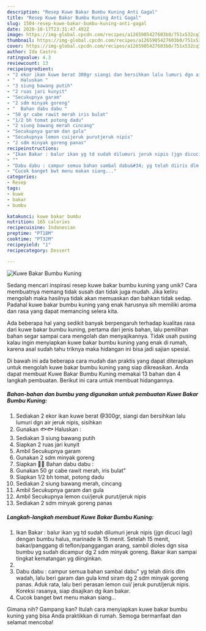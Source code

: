 ```yaml
---
description: "Resep Kuwe Bakar Bumbu Kuning Anti Gagal"
title: "Resep Kuwe Bakar Bumbu Kuning Anti Gagal"
slug: 1504-resep-kuwe-bakar-bumbu-kuning-anti-gagal
date: 2020-10-17T23:31:47.492Z
image: https://img-global.cpcdn.com/recipes/a1265905427603b0/751x532cq70/kuwe-bakar-bumbu-kuning-foto-resep-utama.jpg
thumbnail: https://img-global.cpcdn.com/recipes/a1265905427603b0/751x532cq70/kuwe-bakar-bumbu-kuning-foto-resep-utama.jpg
cover: https://img-global.cpcdn.com/recipes/a1265905427603b0/751x532cq70/kuwe-bakar-bumbu-kuning-foto-resep-utama.jpg
author: Ida Castro
ratingvalue: 4.3
reviewcount: 13
recipeingredient:
- "2 ekor ikan kuwe berat 300gr siangi dan bersihkan lalu lumuri dgn air jeruk nipis sisihkan"
- "  Haluskan "
- "3 siung bawang putih"
- "2 ruas jari kunyit"
- "Secukupnya garam"
- "2 sdm minyak goreng"
- "  Bahan dabu dabu "
- "50 gr cabe rawit merah iris bulat"
- "1/2 bh tomat potong dadu"
- "2 siung bawang merah cincang"
- "Secukupnya garam dan gula"
- "Secukupnya lemon cuijeruk purutjeruk nipis"
- "2 sdm minyak goreng panas"
recipeinstructions:
- "Ikan Bakar : balur ikan yg td sudah dilumuri jeruk nipis (jgn dicuci lagi) dengan bumbu halus, marinade lk 15 menit. Setelah 15 menit, bakar/panggang di teflon/panggangan arang, sambil dioles dgn sisa bumbu yg sudah dicampur dg 2 sdm minyak goreng. Bakar ikan sampai tingkat kematangan yg diinginkan."
- ""
- "Dabu dabu : campur semua bahan sambal dabu&#34; yg telah diiris dlm wadah, lalu beri garam dan gula kmd siram dg 2 sdm minyak goreng panas. Aduk rata, lalu beri perasan lemon cui/ jeruk purut/jeruk nipis. Koreksi rasanya, siap disajikan dg ikan bakar."
- "Cucok banget bwt menu makan siang..."
categories:
- Resep
tags:
- kuwe
- bakar
- bumbu

katakunci: kuwe bakar bumbu 
nutrition: 165 calories
recipecuisine: Indonesian
preptime: "PT18M"
cooktime: "PT32M"
recipeyield: "1"
recipecategory: Dessert

---
```



![Kuwe Bakar Bumbu Kuning](https://img-global.cpcdn.com/recipes/a1265905427603b0/751x532cq70/kuwe-bakar-bumbu-kuning-foto-resep-utama.jpg)

Sedang mencari inspirasi resep kuwe bakar bumbu kuning yang unik? Cara membuatnya memang tidak susah dan tidak juga mudah. Jika keliru mengolah maka hasilnya tidak akan memuaskan dan bahkan tidak sedap. Padahal kuwe bakar bumbu kuning yang enak harusnya sih memiliki aroma dan rasa yang dapat memancing selera kita.



Ada beberapa hal yang sedikit banyak berpengaruh terhadap kualitas rasa dari kuwe bakar bumbu kuning, pertama dari jenis bahan, lalu pemilihan bahan segar sampai cara mengolah dan menyajikannya. Tidak usah pusing kalau ingin menyiapkan kuwe bakar bumbu kuning yang enak di rumah, karena asal sudah tahu triknya maka hidangan ini bisa jadi sajian spesial.


Di bawah ini ada beberapa cara mudah dan praktis yang dapat diterapkan untuk mengolah kuwe bakar bumbu kuning yang siap dikreasikan. Anda dapat membuat Kuwe Bakar Bumbu Kuning memakai 13 bahan dan 4 langkah pembuatan. Berikut ini cara untuk membuat hidangannya.

<!--inarticleads1-->

##### Bahan-bahan dan bumbu yang digunakan untuk pembuatan Kuwe Bakar Bumbu Kuning:

1. Sediakan 2 ekor ikan kuwe berat @300gr, siangi dan bersihkan lalu lumuri dgn air jeruk nipis, sisihkan
1. Gunakan  🐟🐟 Haluskan :
1. Sediakan 3 siung bawang putih
1. Siapkan 2 ruas jari kunyit
1. Ambil Secukupnya garam
1. Gunakan 2 sdm minyak goreng
1. Siapkan  🍎🍎 Bahan dabu dabu :
1. Gunakan 50 gr cabe rawit merah, iris bulat&#34;
1. Siapkan 1/2 bh tomat, potong dadu
1. Sediakan 2 siung bawang merah, cincang
1. Ambil Secukupnya garam dan gula
1. Ambil Secukupnya lemon cui/jeruk purut/jeruk nipis
1. Sediakan 2 sdm minyak goreng panas




<!--inarticleads2-->

##### Langkah-langkah membuat Kuwe Bakar Bumbu Kuning:

1. Ikan Bakar : balur ikan yg td sudah dilumuri jeruk nipis (jgn dicuci lagi) dengan bumbu halus, marinade lk 15 menit. Setelah 15 menit, bakar/panggang di teflon/panggangan arang, sambil dioles dgn sisa bumbu yg sudah dicampur dg 2 sdm minyak goreng. Bakar ikan sampai tingkat kematangan yg diinginkan.
1. 
1. Dabu dabu : campur semua bahan sambal dabu&#34; yg telah diiris dlm wadah, lalu beri garam dan gula kmd siram dg 2 sdm minyak goreng panas. Aduk rata, lalu beri perasan lemon cui/ jeruk purut/jeruk nipis. Koreksi rasanya, siap disajikan dg ikan bakar.
1. Cucok banget bwt menu makan siang...




Gimana nih? Gampang kan? Itulah cara menyiapkan kuwe bakar bumbu kuning yang bisa Anda praktikkan di rumah. Semoga bermanfaat dan selamat mencoba!
